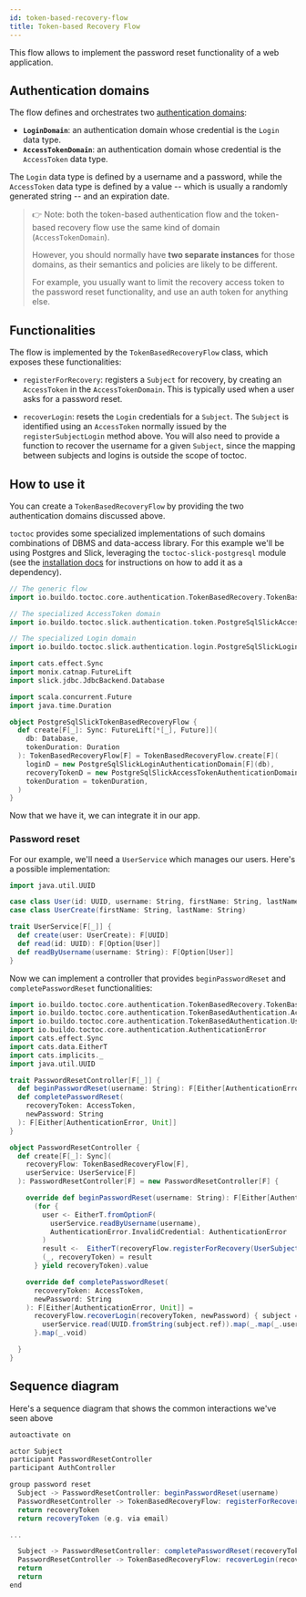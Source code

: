 ```yaml
---
id: token-based-recovery-flow
title: Token-based Recovery Flow
---
```


This flow allows to implement the password reset functionality of a web
application.

## Authentication domains

The flow defines and orchestrates two
[authentication domains](toctoc/concepts/functional-model.md):

- **`LoginDomain`**: an authentication domain whose credential is the `Login`
  data type.
- **`AccessTokenDomain`**: an authentication domain whose credential is the
  `AccessToken` data type.

The `Login` data type is defined by a username and a password, while the
`AccessToken` data type is defined by a value -- which is usually a randomly
generated string -- and an expiration date.

> 👉 Note: both the token-based authentication flow and the token-based recovery
> flow use the same kind of domain (`AccessTokenDomain`).
>
> However, you should normally have **two separate instances** for those
> domains, as their semantics and policies are likely to be different.
>
> For example, you usually want to limit the recovery access token to the
> password reset functionality, and use an auth token for anything else.

## Functionalities

The flow is implemented by the `TokenBasedRecoveryFlow` class, which exposes
these functionalities:

- `registerForRecovery`: registers a `Subject` for recovery, by creating an
  `AccessToken` in the `AccessTokenDomain`. This is typically used when a user
  asks for a password reset.

- `recoverLogin`: resets the `Login` credentials for a `Subject`. The `Subject`
  is identified using an `AccessToken` normally issued by the
  `registerSubjectLogin` method above. You will also need to provide a function
  to recover the username for a given `Subject`, since the mapping between
  subjects and logins is outside the scope of toctoc.

## How to use it

You can create a `TokenBasedRecoveryFlow` by providing the two authentication
domains discussed above.

`toctoc` provides some specialized implementations of such domains combinations
of DBMS and data-access library. For this example we'll be using Postgres and
Slick, leveraging the `toctoc-slick-postgresql` module (see the
[installation docs](toctoc/installation.md) for instructions on how to add it as
a dependency).

```scala mdoc
// The generic flow
import io.buildo.toctoc.core.authentication.TokenBasedRecovery.TokenBasedRecoveryFlow

// The specialized AccessToken domain
import io.buildo.toctoc.slick.authentication.token.PostgreSqlSlickAccessTokenAuthenticationDomain

// The specialized Login domain
import io.buildo.toctoc.slick.authentication.login.PostgreSqlSlickLoginAuthenticationDomain

import cats.effect.Sync
import monix.catnap.FutureLift
import slick.jdbc.JdbcBackend.Database

import scala.concurrent.Future
import java.time.Duration

object PostgreSqlSlickTokenBasedRecoveryFlow {
  def create[F[_]: Sync: FutureLift[*[_], Future]](
    db: Database,
    tokenDuration: Duration
  ): TokenBasedRecoveryFlow[F] = TokenBasedRecoveryFlow.create[F](
    loginD = new PostgreSqlSlickLoginAuthenticationDomain[F](db),
    recoveryTokenD = new PostgreSqlSlickAccessTokenAuthenticationDomain[F](db),
    tokenDuration = tokenDuration,
  )
}
```

Now that we have it, we can integrate it in our app.

### Password reset

For our example, we'll need a `UserService` which manages our users. Here's a
possible implementation:

```scala mdoc
import java.util.UUID

case class User(id: UUID, username: String, firstName: String, lastName: String)
case class UserCreate(firstName: String, lastName: String)

trait UserService[F[_]] {
  def create(user: UserCreate): F[UUID]
  def read(id: UUID): F[Option[User]]
  def readByUsername(username: String): F[Option[User]]
}
```

Now we can implement a controller that provides `beginPasswordReset` and
`completePasswordReset` functionalities:

```scala mdoc
import io.buildo.toctoc.core.authentication.TokenBasedRecovery.TokenBasedRecoveryFlow
import io.buildo.toctoc.core.authentication.TokenBasedAuthentication.AccessToken
import io.buildo.toctoc.core.authentication.TokenBasedAuthentication.UserSubject
import io.buildo.toctoc.core.authentication.AuthenticationError
import cats.effect.Sync
import cats.data.EitherT
import cats.implicits._
import java.util.UUID

trait PasswordResetController[F[_]] {
  def beginPasswordReset(username: String): F[Either[AuthenticationError, AccessToken]]
  def completePasswordReset(
    recoveryToken: AccessToken,
    newPassword: String
  ): F[Either[AuthenticationError, Unit]]
}

object PasswordResetController {
  def create[F[_]: Sync](
    recoveryFlow: TokenBasedRecoveryFlow[F],
    userService: UserService[F]
  ): PasswordResetController[F] = new PasswordResetController[F] {

    override def beginPasswordReset(username: String): F[Either[AuthenticationError, AccessToken]] =
      (for {
        user <- EitherT.fromOptionF(
          userService.readByUsername(username),
          AuthenticationError.InvalidCredential: AuthenticationError
        )
        result <-  EitherT(recoveryFlow.registerForRecovery(UserSubject(user.id.toString)))
        (_, recoveryToken) = result
      } yield recoveryToken).value

    override def completePasswordReset(
      recoveryToken: AccessToken,
      newPassword: String
    ): F[Either[AuthenticationError, Unit]] =
      recoveryFlow.recoverLogin(recoveryToken, newPassword) { subject =>
        userService.read(UUID.fromString(subject.ref)).map(_.map(_.username))
      }.map(_.void)

  }
}
```

## Sequence diagram

Here's a sequence diagram that shows the common interactions we've seen above

```scala mdoc:plantuml
autoactivate on

actor Subject
participant PasswordResetController
participant AuthController

group password reset
  Subject -> PasswordResetController: beginPasswordReset(username)
  PasswordResetController -> TokenBasedRecoveryFlow: registerForRecovery(username)
  return recoveryToken
  return recoveryToken (e.g. via email)

...

  Subject -> PasswordResetController: completePasswordReset(recoveryToken, newPassword)
  PasswordResetController -> TokenBasedRecoveryFlow: recoverLogin(recoveryToken, newPassword)
  return
  return
end
```

